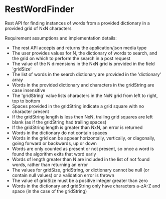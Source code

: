 # RestWordFinder
Rest API for finding instances of words from a provided dictionary in a provided grid of NxN characters

Requirement assumptions and implementation details:
* The rest API accepts and returns the application/json media type
* The user provides values for N, the dictionary of words to search, and the grid on which to perform the search in a post request
* The value of the N dimensions in the NxN grid is provided in the field 'gridSize'
* The list of words in the search dictionary are provided in the 'dictionary' array
* Words in the provided dictionary and characters in the gridString are case insensitive
* The 'gridString' value lists characters in the NxN grid from left to right, top to bottom
* Spaces provided in the gridString indicate a grid square with no character present
* If the gridString length is less then NxN, trailing grid squares are left blank (as if the gridString had trailing spaces)
* If the gridString length is greater than NxN, an error is returned
* Words in the dictionary do not contain spaces
* Words in the grid can be appear horizontally, vertically, or diagonally, going forward or backwards, up or down
* Words are only counted as present or not present, so once a word is found the algorithm exits that word early
* Words of length greater than N are included in the list of not found words, rather than returning an error
* The values for gridSize, gridString, or dictionary cannot be null (or contain null values) or a validation error is thrown
* The value of gridSize must be a positive integer greater than zero
* Words in the dictionary and gridString only have characters a-zA-Z and space (in the case of the gridString)